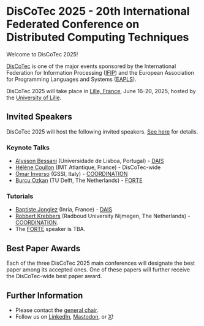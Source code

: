 # DisCoTec 2025 - 20th International Federated Conference on Distributed Computing Techniques

Welcome to DisCoTec 2025! 

[DisCoTec](/) is one of the major events sponsored by the International Federation for Information Processing ([IFIP](http://www.ifip.org)) and the European Association for Programming Languages and Systems ([EAPLS](https://eapls.org)).

DisCoTec 2025 will take place in [Lille, France](venue), June 16-20, 2025, hosted by the [University of Lille](https://international.univ-lille.fr/en/).

## Invited Speakers

DisCoTec 2025 will host the following invited speakers.
[See here](./invited) for details.

### Keynote Talks

* [Alysson Bessani](https://ciencias.ulisboa.pt/en/perfil/anbessani) (Universidade de Lisboa, Portugal) - [DAIS](./dais)
* [Hélène Coullon](http://helene-coullon.fr/) (IMT Atlantique, France) - DisCoTec-wide
* [Omar Inverso](https://www.gssi.it/people/professors/lectures-computer-science/item/1018-inverso-omar) (GSSI, Italy) - [COORDINATION](./coordination)
* [Burcu Ozkan](https://burcuku.github.io/home/) (TU Delft, The Netherlands) - [FORTE](./forte)

### Tutorials

* [Baptiste Jonglez](#baptiste-jonglez-inria-france---dais) (Inria, France) - [DAIS](./dais)
* [Robbert Krebbers](#robbert-krebbers-radboud-university-nijmegen-the-netherlands---coordination) (Radboud University Nijmegen, The Netherlands) - [COORDINATION](./coordination).
* The [FORTE](./forte) speaker is TBA.
<!-- , and [Emilio Tuosto]() ([FORTE](./forte)). -->

## Best Paper Awards

Each of the three DisCoTec 2025 main conferences will designate the best paper among its accepted ones.
One of these papers will further receive the DisCoTec-wide best paper award.

## Further Information
* Please contact the [general chair](mailto:simon.bliudze@inria.fr).
* Follow us on [LinkedIn](https://www.linkedin.com/company/discotec-conf), [Mastodon](https://lipn.info/@DisCoTecConf), or [X](https://twitter.com/DisCoTecConf)!
